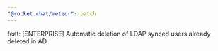 ```yaml
---
"@rocket.chat/meteor": patch
---
```


feat: [ENTERPRISE] Automatic deletion of LDAP synced users already deleted in AD
